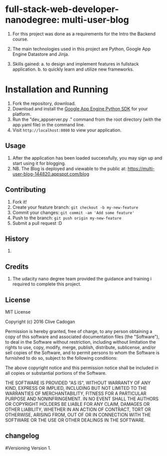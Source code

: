 # full-stack-web-developer-nanodegree: multi-user-blog
1. For this project was done as a requirements for the  Intro the Backend course.

2. The main technologies used in this project are Python, Google App Engine Datastore and Jinja.

3. Skills gained: 
  a. to design and implement features in fullstack application.
  b. to quickly learn and utilize new frameworks.


# Installation and Running

1. Fork the repository, download. 
2. Download and install the [Google App Engine Python SDK](https://cloud.google.com/appengine/downloads) for your platform.
3. Run the "dev_appserver.py ." command from the root directory (with the app.yaml file) in the command line.
4. Visit `http://localhost:8080` to view your application.

## Usage
1. After the application has been loaded successfully, you may sign up and start using it for blogging.
2. NB. The Blog is deployed and viewable to the public at: https://multi-user-blog-144820.appspot.com/blog



## Contributing

1. Fork it!
2. Create your feature branch: `git checkout -b my-new-feature`
3. Commit your changes: `git commit -am 'Add some feature'`
4. Push to the branch: `git push origin my-new-feature`
5. Submit a pull request :D

## History

1.

## Credits

1. The udacity nano degree team provided the guidance and training i required to complete this project.


## License
MIT License

Copyright (c) 2016 Clive Cadogan

Permission is hereby granted, free of charge, to any person obtaining a copy
of this software and associated documentation files (the "Software"), to deal
in the Software without restriction, including without limitation the rights
to use, copy, modify, merge, publish, distribute, sublicense, and/or sell
copies of the Software, and to permit persons to whom the Software is
furnished to do so, subject to the following conditions:

The above copyright notice and this permission notice shall be included in all
copies or substantial portions of the Software.

THE SOFTWARE IS PROVIDED "AS IS", WITHOUT WARRANTY OF ANY KIND, EXPRESS OR
IMPLIED, INCLUDING BUT NOT LIMITED TO THE WARRANTIES OF MERCHANTABILITY,
FITNESS FOR A PARTICULAR PURPOSE AND NONINFRINGEMENT. IN NO EVENT SHALL THE
AUTHORS OR COPYRIGHT HOLDERS BE LIABLE FOR ANY CLAIM, DAMAGES OR OTHER
LIABILITY, WHETHER IN AN ACTION OF CONTRACT, TORT OR OTHERWISE, ARISING FROM,
OUT OF OR IN CONNECTION WITH THE SOFTWARE OR THE USE OR OTHER DEALINGS IN THE
SOFTWARE.


## changelog



#Versioning
 Version 1. 
